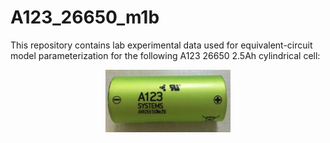# A123_26650_m1b

This repository contains lab experimental data used for equivalent-circuit model parameterization for the following A123 26650 2.5Ah cylindrical cell:


<!-- ![alt text](https://github.com/aloisiohks/A123_26650_m1b/blob/main/a12326650.png?v=4&s=20) -->

<p align="center">
 <a href="https://github.com/aloisiohks/A123_26650_m1b/blob/main/a12326650.png"><img src="https://github.com/aloisiohks/A123_26650_m1b/blob/main/a12326650.png" width="200" height="100"/></a>
</p>


